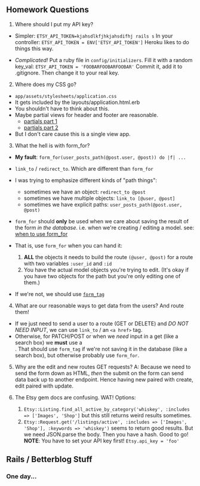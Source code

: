 ## Homework Questions

1. Where should I put my API key?

* Simpler: `ETSY_API_TOKEN=kjahsdlkfjhkjahsdifhj rails s`
  In your controller: `ETSY_API_TOKEN = ENV['ETSY_API_TOKEN']`
  Heroku likes to do things this way.

* *Complicated!*
  Put a ruby file in `config/initializers`.
  Fill it with a random key_val: `ETSY_API_TOKEN = 'FOOBARFOOBARFOOBAR'`
  Commit it, add it to .gitignore.
  Then change it to your real key.

2. Where does my CSS go?

* `app/assets/stylesheets/application.css`
* It gets included by the layouts/application.html.erb
* You shouldn't have to think about this.
* Maybe partial views for header and footer are reasonable.
  * [partials part 1](http://guides.rubyonrails.org/layouts_and_rendering.html#using-partials)
  * [partials part 2](http://guides.rubyonrails.org/action_view_overview.html#partials)
* But I don't care cause this is a single view app.

3. What the hell is with form_for?

* **My fault**: `form_for(user_posts_path(@post.user, @post)) do |f| ... `
* `link_to` / `redirect_to`. Which are different than `form_for`
* I was trying to emphasize different kinds of "path things":
  * sometimes we have an object: `redirect_to @post`
  * sometimes we have multiple objects: `link_to [@user, @post]`
  * sometimes we have explicit paths: `user_posts_path(@post.user, @post)`

* `form_for` should **only** be used when we care about saving the result
  of the form *in the database*. i.e. when we're creating / editing a model.
  see: [when to use form_for](http://api.rubyonrails.org/classes/ActionView/Helpers/FormHelper.html#method-i-form_for-label-Resource-oriented+style)

* That is, use `form_for` when you can hand it:
  1. **ALL** the objects it needs to build the route `(@user, @post)` for a
     route with two variables `:user_id` and `:id`
  2. You have the actual model objects you're trying to edit. (It's okay if
     you have two objects for the path but you're only editing one of them.)

* If we're not, we should use [`form_tag`](forms)

[forms]: http://guides.rubyonrails.org/form_helpers.html#a-generic-search-form

4. What are our reasonable ways to get data from the users? And route them!

* If we just need to send a user to a route (GET or DELETE) and
  *DO NOT NEED INPUT*, we can use `link_to` / an `<a href>` tag.
* Otherwise, for PATCH/POST or when we *need* input in a get (like a search box)
  we **must** use a <form>. That should use `form_tag` if we're not saving it
  in the database (like a search box), but otherwise probably use `form_for`.

5. Why are the edit and new routes GET requests?
   A: Because we need to send the form down as HTML, *then*
   the submit on the form can send data back up to another endpoint.
   Hence having new paired with create, edit paired with update.

6. The Etsy gem docs are confusing. WAT! Options:
   1. `Etsy::Listing.find_all_active_by_category('whiskey', :includes => ['Images',
      'Shop']` but this still returns weird results sometimes.
   2. `Etsy::Request.get('/listings/active', :includes => ['Images', 'Shop'],
      :keywords => 'whiskey')` seems to return good results.
      But we need JSON.parse the body. Then you have a hash. Good to go!
   **NOTE**: You have to set your API key first! `Etsy.api_key = 'foo'`

## Rails / Betterblog Stuff

### One day...
